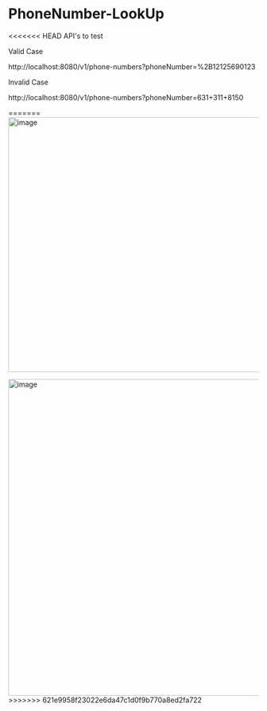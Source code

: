 # PhoneNumber-LookUp

<<<<<<< HEAD
API's to test

Valid Case

http://localhost:8080/v1/phone-numbers?phoneNumber=%2B12125690123

Invalid Case

http://localhost:8080/v1/phone-numbers?phoneNumber=631+311+8150

=======
<img width="928" height="513" alt="image" src="https://github.com/user-attachments/assets/50da361f-c063-41dd-afab-5c65f1347923" />

<img width="917" height="637" alt="image" src="https://github.com/user-attachments/assets/dce8d5e2-a5e1-4149-a2f7-429c58baa895" />
>>>>>>> 621e9958f23022e6da47c1d0f9b770a8ed2fa722
